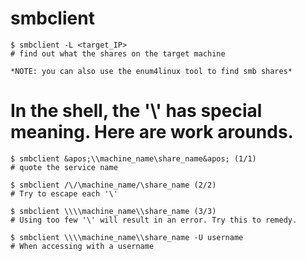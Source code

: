 # smbclient

```
$ smbclient -L <target_IP>
# find out what the shares on the target machine

*NOTE: you can also use the enum4linux tool to find smb shares*
```

# In the shell, the '\\' has special meaning. Here are work arounds.
```
$ smbclient &apos;\\machine_name\share_name&apos; (1/1)
# quote the service name

$ smbclient /\/\machine_name/\share_name (2/2)
# Try to escape each '\'

$ smbclient \\\\machine_name\\share_name (3/3)
# Using too few '\' will result in an error. Try this to remedy.

$ smbclient \\\\machine_name\\share_name -U username
# When accessing with a username
```
